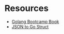 # Resources

* [Golang Bootcamp Book](http://www.golangbootcamp.com/book/get_setup)
* [JSON to Go Struct](https://mholt.github.io/json-to-go/)
